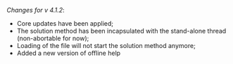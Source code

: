 _Changes for v 4.1.2_:
- Core updates have been applied;
- The solution method has been incapsulated with the stand-alone thread (non-abortable for now);
- Loading of the file will not start the solution method anymore;
- Added a new version of offline help
